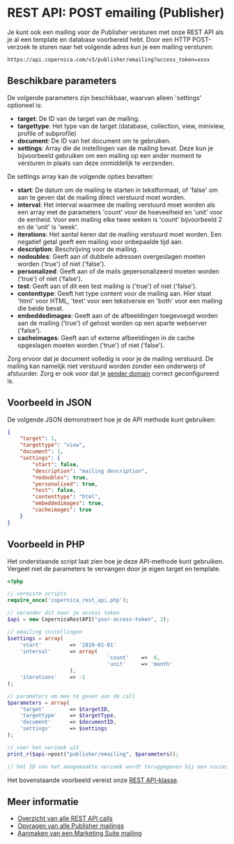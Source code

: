 # REST API: POST emailing (Publisher)

Je kunt ook een mailing voor de Publisher versturen met onze 
REST API als je al een template en database voorbereid hebt. Door een HTTP 
POST-verzoek te sturen naar het volgende adres kun je een mailing versturen:

`https://api.copernica.com/v3/publisher/emailing?access_token=xxxx`

## Beschikbare parameters

De volgende parameters zijn beschikbaar, waarvan alleen 'settings' optioneel is:

* **target**: De ID van de target van de mailing.
* **targettype**: Het type van de target (database, collection, view, miniview, profile of subprofile)
* **document**: De ID van het document om te gebruiken.
* **settings**: Array die de instellingen van de mailing bevat. Deze kun je 
bijvoorbeeld gebruiken om een mailing op een ander moment te versturen in plaats 
van deze onmiddelijk te verzenden.

De settings array kan de volgende opties bevatten:

* **start**: De datum om de mailing te starten in tekstformaat, of 'false' 
om aan te geven dat de mailing direct verstuurd moet worden.
* **interval**: Het interval waarmee de mailing verstuurd moet worden als 
een array met de parameters 'count' voor de hoeveelheid en 'unit' voor de 
eenheid. Voor een mailing elke twee weken is 'count' bijvoorbeeld 2 en de 
'unit' is 'week'.
* **iterations**: Het aantal keren dat de mailing verstuurd moet worden. 
Een negatief getal geeft een mailing voor onbepaalde tijd aan.
* **description**: Beschrijving voor de mailing.
* **nodoubles**: Geeft aan of dubbele adressen overgeslagen moeten worden ('true') 
of niet ('false').
* **personalized**: Geeft aan of de mails gepersonalizeerd moeten worden ('true') 
of niet ('false').
* **test**: Geeft aan of dit een test mailing is ('true') of niet ('false').
* **contenttype**: Geeft het type content voor de mailing aan. Hier staat 'html' 
voor HTML, 'text' voor een tekstversie en 'both' voor een mailing die beide bevat.
* **embeddedimages**: Geeft aan of de afbeeldingen toegevoegd worden aan de mailing ('true') 
of gehost worden op een aparte webserver ('false').
* **cacheimages**: Geeft aan of externe afbeeldingen in de cache opgeslagen moeten worden ('true') 
of niet ('false').

Zorg ervoor dat je document volledig is voor je de mailing verstuurd. 
De mailing kan namelijk niet verstuurd worden zonder een onderwerp of 
afstuurder. Zorg er ook voor dat je [sender domain](../sender-domains) 
correct geconfigureerd is.

## Voorbeeld in JSON

De volgende JSON demonstreert hoe je de API methode kunt gebruiken:

```json
{
    "target": 1,
    "targettype": "view",
    "document": 1,
    "settings": {
        "start": false,
        "description": "mailing description",
        "nodoubles": true,
        "personalised": true,
        "test": false,
        "contenttype": "html",
        "embeddedimages": true,
        "cacheimages": true
    }
}
```

## Voorbeeld in PHP

Het onderstaande script laat zien hoe je deze API-methode kunt gebruiken. 
Vergeet niet de parameters te vervangen door je eigen target en template.

```php
<?php

// vereiste scripts
require_once('copernica_rest_api.php');

// verander dit naar je access token
$api = new CopernicaRestAPI("your-access-token", 3);

// emailing instellingen
$settings = array(
    'start'         => '2019-01-01'
    'interval'      => array(   
                                'count'    =>  6,
                                'unit'     => 'month'
                    ),
    'iterations'    => -1
);

// parameters om mee te geven aan de call
$parameters = array(
    'target'        => $targetID,
    'targettype'    => $targetType,
    'document'      => $documentID,
    'settings'      => $settings
);

// voer het verzoek uit
print_r($api->post("publisher/emailing", $parameters));

// het ID van het aangemaakte verzoek wordt teruggegeven bij een succesvol verzoek
```

Het bovenstaande voorbeeld vereist onze [REST API-klasse](rest-php).

## Meer informatie

* [Overzicht van alle REST API calls](./rest-api)
* [Opvragen van alle Publisher mailings](./rest-get-publisher-emailings)
* [Aanmaken van een Marketing Suite mailing](./rest-post-ms-emailing)
